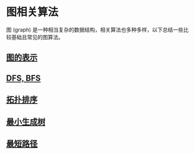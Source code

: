 # 图相关算法

图 (graph) 是一种相当复杂的数据结构，相关算法也多种多样，以下总结一些比较基础且常见的图算法。

## [图的表示]()

## [DFS, BFS](./dfs_bfs.md)

## [拓扑排序]()

## [最小生成树]()

## [最短路径]()

